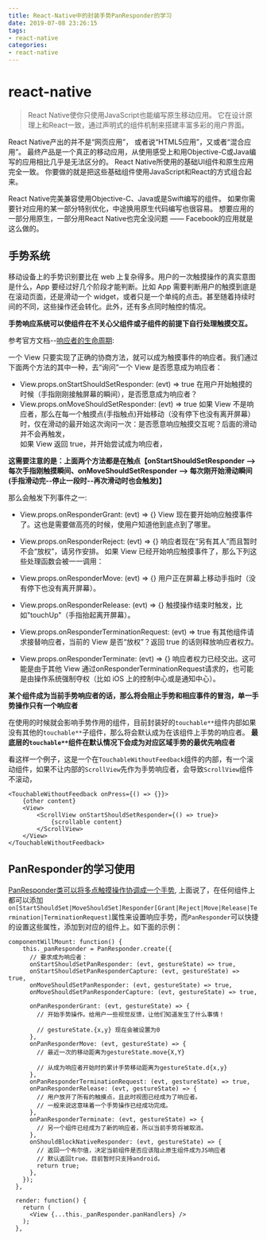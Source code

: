 ```yaml
---
title: React-Native中的封装手势PanResponder的学习
date: 2019-07-08 23:26:15
tags:
- react-native
categories: 
- react-native
---
```


# react-native
> React Native使你只使用JavaScript也能编写原生移动应用。 它在设计原理上和React一致，通过声明式的组件机制来搭建丰富多彩的用户界面。

React Native产出的并不是“网页应用”， 或者说“HTML5应用”，又或者“混合应用”。 最终产品是一个真正的移动应用，从使用感受上和用Objective-C或Java编写的应用相比几乎是无法区分的。 React Native所使用的基础UI组件和原生应用完全一致。 你要做的就是把这些基础组件使用JavaScript和React的方式组合起来。

React Native完美兼容使用Objective-C、Java或是Swift编写的组件。 如果你需要针对应用的某一部分特别优化，中途换用原生代码编写也很容易。 想要应用的一部分用原生，一部分用React Native也完全没问题 —— Facebook的应用就是这么做的。

## 手势系统

移动设备上的手势识别要比在 web 上复杂得多。用户的一次触摸操作的真实意图是什么，App 要经过好几个阶段才能判断。比如 App 需要判断用户的触摸到底是在滚动页面，还是滑动一个 widget，或者只是一个单纯的点击。甚至随着持续时间的不同，这些操作还会转化。此外，还有多点同时触控的情况。

**手势响应系统可以使组件在不关心父组件或子组件的前提下自行处理触摸交互。**

<!-- more -->
参考官方文档--[响应者的生命周期](https://facebook.github.io/react-native/docs/gesture-responder-system):  

一个 View 只要实现了正确的协商方法，就可以成为触摸事件的响应者。我们通过下面两个方法的其中一种，去“询问”一个 View 是否愿意成为响应者：
* View.props.onStartShouldSetResponder: (evt) => true
    在用户开始触摸的时候（手指刚刚接触屏幕的瞬间），是否愿意成为响应者？
* View.props.onMoveShouldSetResponder: (evt) => true
    如果 View 不是响应者，那么在每一个触摸点(手指触点)开始移动（没有停下也没有离开屏幕）时，仅在滑动的最开始这次询问一次：是否愿意响应触摸交互呢？后面的滑动并不会再触发，  
    如果 View 返回 true，并开始尝试成为响应者，

**这需要注意的是：上面两个方法都是在触点【onStartShouldSetResponder --> 每次手指刚触摸瞬间、onMoveShouldSetResponder --> 每次刚开始滑动瞬间(手指滑动完--停止一段时--再次滑动时也会触发)】**

那么会触发下列事件之一:
* View.props.onResponderGrant: (evt) => {}
    View 现在要开始响应触摸事件了。这也是需要做高亮的时候，使用户知道他到底点到了哪里。
* View.props.onResponderReject: (evt) => {}
    响应者现在“另有其人”而且暂时不会“放权”，请另作安排。
    如果 View 已经开始响应触摸事件了，那么下列这些处理函数会被一一调用：

* View.props.onResponderMove: (evt) => {}
    用户正在屏幕上移动手指时（没有停下也没有离开屏幕）。
* View.props.onResponderRelease: (evt) => {}
    触摸操作结束时触发，比如"touchUp"（手指抬起离开屏幕）。
* View.props.onResponderTerminationRequest: (evt) => true
    有其他组件请求接替响应者，当前的 View 是否“放权”？返回 true 的话则释放响应者权力。
* View.props.onResponderTerminate: (evt) => {}
    响应者权力已经交出。这可能是由于其他 View 通过onResponderTerminationRequest请求的，也可能是由操作系统强制夺权（比如 iOS 上的控制中心或是通知中心）。

**某个组件成为当前手势响应者的话，那么将会阻止手势和相应事件的冒泡，单一手势操作只有一个响应者**

在使用的时候就会影响手势作用的组件，目前封装好的`touchable**`组件内部如果没有其他的`touchable**`子组件，那么将会默认成为在该组件上手势的响应者。
**最底层的`touchable**`组件在默认情况下会成为对应区域手势的最优先响应者**

看这样一个例子，这是一个在`TouchableWithoutFeedback`组件的内部，有一个滚动组件，如果不让内部的`ScrollView`先作为手势响应者，会导致`ScrollView`组件不滚动，
````
<TouchableWithoutFeedback onPress={() => {}}>
    {other content}   
    <View>
        <ScrollView onStartShouldSetResponder={() => true}>
            {scrollable content}
        </ScrollView>
    </View>
</TouchableWithoutFeedback>
````

## PanResponder的学习使用
[PanResponder类可以将多点触摸操作协调成一个手势](https://facebook.github.io/react-native/docs/panresponder), 上面说了，在任何组件上都可以添加`on[StartShouldSet|MoveShouldSet]Responder[Grant|Reject|Move|Release|Termination|TerminationRequest]`属性来设置响应手势，而`PanResponder`可以快捷的设置这些属性，添加到对应的组件上。如下面的示例：
````
componentWillMount: function() {
    this._panResponder = PanResponder.create({
      // 要求成为响应者：
      onStartShouldSetPanResponder: (evt, gestureState) => true,
      onStartShouldSetPanResponderCapture: (evt, gestureState) => true,
      onMoveShouldSetPanResponder: (evt, gestureState) => true,
      onMoveShouldSetPanResponderCapture: (evt, gestureState) => true,

      onPanResponderGrant: (evt, gestureState) => {
        // 开始手势操作。给用户一些视觉反馈，让他们知道发生了什么事情！

        // gestureState.{x,y} 现在会被设置为0
      },
      onPanResponderMove: (evt, gestureState) => {
        // 最近一次的移动距离为gestureState.move{X,Y}

        // 从成为响应者开始时的累计手势移动距离为gestureState.d{x,y}
      },
      onPanResponderTerminationRequest: (evt, gestureState) => true,
      onPanResponderRelease: (evt, gestureState) => {
        // 用户放开了所有的触摸点，且此时视图已经成为了响应者。
        // 一般来说这意味着一个手势操作已经成功完成。
      },
      onPanResponderTerminate: (evt, gestureState) => {
        // 另一个组件已经成为了新的响应者，所以当前手势将被取消。
      },
      onShouldBlockNativeResponder: (evt, gestureState) => {
        // 返回一个布尔值，决定当前组件是否应该阻止原生组件成为JS响应者
        // 默认返回true。目前暂时只支持android。
        return true;
      },
    });
  },

  render: function() {
    return (
      <View {...this._panResponder.panHandlers} />
    );
  },
````

